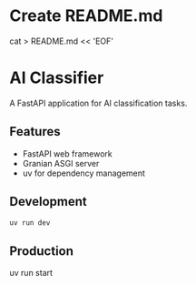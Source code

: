 # Create README.md
cat > README.md << 'EOF'
# AI Classifier

A FastAPI application for AI classification tasks.

## Features

- FastAPI web framework
- Granian ASGI server
- uv for dependency management

## Development

```bash
uv run dev
```

## Production
uv run start

